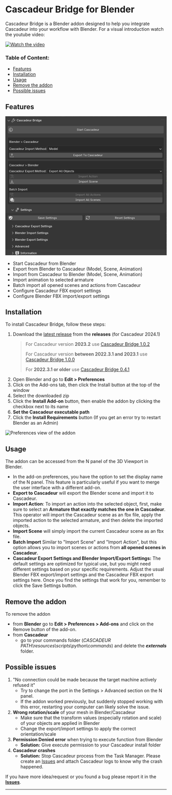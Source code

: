 # Cascadeur Bridge for Blender

Cascadeur Bridge is a Blender addon designed to help you integrate Cascadeur into your workflow with Blender.
For a visual introduction watch the youtube video:

[![Watch the video](https://img.youtube.com/vi/3J5R1G-g8Ig/default.jpg)](https://youtu.be/3J5R1G-g8Ig)

### Table of Content:
- [Features](#features)
- [Installation](#installation)
- [Usage](#usage)
- [Remove the addon](#remove-the-addon)
- [Possible issues](#possible-issues)

## Features

![Cascadeur Bridge UI](/doc/addon_side_panel.png)

- Start Cascadeur from Blender
- Export from Blender to Cascadeur (Model, Scene, Animation)
- Import from Cascadeur to Blender (Model, Scene, Animation)
- Import animation to selected armature
- Batch import all opened scenes and actions from Cascadeur
- Configure Cascadeur FBX export settings
- Configure Blender FBX import/export settings

## Installation

To install Cascadeur Bridge, follow these steps:

1. Download the [latest release](https://github.com/arcsikex/cascadeur_bridge/releases/tag/1.0.3) from the **releases** (for Cascadeur 2024.1)
    > For Cascadeur version **2023.2** use [Cascadeur Bridge 1.0.2](https://github.com/arcsikex/cascadeur_bridge/releases/tag/1.0.2)
    > 
    > For Cascadeur version **between 2022.3.1 and 2023.1** use [Cascadeur Bridge 1.0.0](https://github.com/arcsikex/cascadeur_bridge/releases/tag/1.0.0)
    > 
    > For **2022.3.1 or older** use [Cascadeur Bridge 0.4.1](https://github.com/arcsikex/cascadeur_bridge/releases/tag/0.4.1)
3. Open Blender and go to **Edit > Preferences**
4. Click on the Add-ons tab, then click the Install button at the top of the window
5. Select the downloaded zip
6. Click the **Install Add-on** button, then enable the addon by clicking the checkbox next to its name
7. **Set the Cascadeur executable path**
8. Click the **Install Requirements** button (If you get an error try to restart Blender as an Admin)

![Preferences view of the addon](/doc/addon_pereferences.png)

## Usage

The addon can be accessed from the N panel of the 3D Viewport in Blender.
- In the add-on preferences, you have the option to set the display name of the N panel. This feature is particularly useful if you want to merge the user interface with a different add-on.
- **Export to Cascadeur** will export the Blender scene and import it to Cascadeur.
- **Import Action**: To import an action into the selected object, first, make sure to select an **Armature that exactly matches the one in Cascadeur**.
 This operator will import the Cascadeur scene as an fbx file, apply the imported action to the selected armature, and then delete the imported objects.
- **Import Scene** will simply import the current Cascadeur scene as an fbx file.
- **Batch Import** Similar to "Import Scene" and "Import Action", but this option allows you to import scenes or actions from **all opened scenes in Cascadeur**.
- **Cascadeur Export Settings and Blender Import/Export Settings:** The default settings are optimized for typical use, but you might need different settings based on your specific requirements. Adjust the usual Blender FBX export/import settings and the Cascadeur FBX export settings here. Once you find the settings that work for you, remember to click the Save Settings button.


## Remove the addon

To remove the addon 
- from **Blender** go to **Edit > Preferences > Add-ons** and click on the Remove button of the add-on.
- from **Cascadeur** 
    - go to your commands folder (*CASCADEUR PATH\resources\scripts\python\commands*) and delete the ***externals*** folder. 

## Possible issues
1. "No connection could be made because the target machine actively refused it"
    - Try to change the port in the Settings > Advanced section on the N panel.
    - If the addon worked previously, but suddenly stopped working with this error, restarting your computer can likely solve the issue.
2. **Wrong rotation/scale** of your mesh in Blender/Cascadeur
    - Make sure that the transform values (especially rotation and scale) of your objects are applied in Blender
    - Change the export/import settings to apply the correct orientation/scale
3. **Permission Denied error** when trying to execute function from Blender
    - **Solution:** Give execute permission to your Cascadeur install folder
4. **Cascadeur crashes**
    - **Solution:** Stop Cascadeur process from the Task Manager. Please create an [Issues](https://github.com/arcsikex/cascadeur_bridge/issues) and attach Cascadeur logs to know why the crash happened.

If you have more idea/request or you found a bug please report it in the **[Issues](https://github.com/arcsikex/cascadeur_bridge/issues)**.

---
